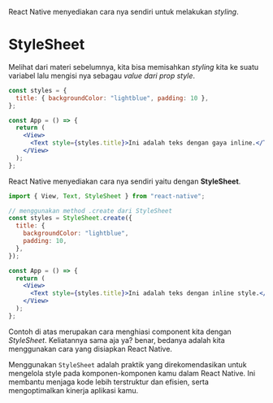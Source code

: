 <!-- Cara berikutnya melakukan styling di React Native adalah dengan menggunakan cara bawaan dari  -->

React Native menyediakan cara nya sendiri untuk melakukan _styling_.

# StyleSheet

Melihat dari materi sebelumnya, kita bisa memisahkan _styling_ kita ke suatu variabel lalu mengisi nya sebagau _value dari prop style_.

```jsx
const styles = {
  title: { backgroundColor: "lightblue", padding: 10 },
};

const App = () => {
  return (
    <View>
      <Text style={styles.title}>Ini adalah teks dengan gaya inline.</Text>
    </View>
  );
};
```

React Native menyediakan cara nya sendiri yaitu dengan **StyleSheet**.

```jsx
import { View, Text, StyleSheet } from "react-native";

// menggunakan method .create dari StyleSheet
const styles = StyleSheet.create({
  title: {
    backgroundColor: "lightblue",
    padding: 10,
  },
});

const App = () => {
  return (
    <View>
      <Text style={styles.title}>Ini adalah teks dengan inline style.</Text>
    </View>
  );
};
```

Contoh di atas merupakan cara menghiasi component kita dengan _StyleSheet_. Keliatannya sama aja ya? benar, bedanya adalah kita menggunakan cara yang disiapkan React Native.

<!-- React Native, disarankan untuk menggunakan **StyleSheet**, yang merupakan cara yang lebih efisien dan dioptimalkan untuk mengatur gaya komponen. StyleSheet memanfaatkan caching untuk mempercepat proses styling. -->

<!-- **Contoh penggunaan:**

<iframe src="https://snack.expo.dev/@doltons/stylesheet-style" height="500" width="100%"></iframe> -->

<!-- ```jsx
import React from "react";
import { View, Text, StyleSheet } from "react-native";

const StylesheetExample = () => {
  return (
    <View style={styles.container}>
      <Text style={styles.title}>Selamat Datang!</Text>
      <Text style={styles.paragraph}>
        Ini adalah contoh penggunaan StyleSheet pada React Native. Gaya dapat
        didefinisikan dalam objek styles yang disediakan oleh StyleSheet.
      </Text>
    </View>
  );
};

const styles = StyleSheet.create({
  container: {
    flex: 1,
    justifyContent: "center",
    alignItems: "center",
    backgroundColor: "#ffffff",
    padding: 20,
  },
  title: {
    fontSize: 24,
    fontWeight: "bold",
    marginBottom: 10,
  },
  paragraph: {
    fontSize: 16,
    textAlign: "center",
  },
});

export default StylesheetExample;
``` -->

Menggunakan `StyleSheet` adalah praktik yang direkomendasikan untuk mengelola style pada komponen-komponen kamu dalam React Native. Ini membantu menjaga kode lebih terstruktur dan efisien, serta mengoptimalkan kinerja aplikasi kamu.
